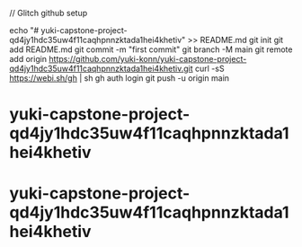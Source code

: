 // Glitch github setup

echo "# yuki-capstone-project-qd4jy1hdc35uw4f11caqhpnnzktada1hei4khetiv" >> README.md
git init
git add README.md
git commit -m "first commit"
git branch -M main
git remote add origin https://github.com/yuki-konn/yuki-capstone-project-qd4jy1hdc35uw4f11caqhpnnzktada1hei4khetiv.git
curl -sS https://webi.sh/gh | sh
gh auth login
git push -u origin main
# yuki-capstone-project-qd4jy1hdc35uw4f11caqhpnnzktada1hei4khetiv
# yuki-capstone-project-qd4jy1hdc35uw4f11caqhpnnzktada1hei4khetiv

